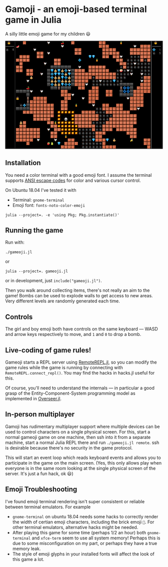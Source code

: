 # Gamoji - an emoji-based terminal game in Julia

A silly little emoji game for my children 😃

![screenshot](docs/screenshot.png)

## Installation

You need a color terminal with a good emoji font.  I assume the terminal
supports [ANSI escape codes](https://en.wikipedia.org/wiki/ANSI_escape_code)
for color and various cursor control.

On Ubuntu 18.04 I've tested it with

* Terminal: `gnome-terminal`
* Emoji font: `fonts-noto-color-emoji`

```
julia --project=. -e 'using Pkg; Pkg.instantiate()'
```

## Running the game

Run with:

```
./gameoji.jl
```

or

```
julia --project=. gameoji.jl
```

or in development, just `include("gameoji.jl")`.

Then you walk around collecting items, there's not really an aim to the game!
Bombs can be used to explode walls to get access to new areas. Very different
levels are randomly generated each time.

## Controls

The girl and boy emoji both have controls on the same keyboard — WASD and arrow
keys respectively to move, and `1` and `0` to drop a bomb.

## Live-coding of game rules!

Gameoji starts a REPL server using
[RemoteREPL.jl](https://github.com/c42f/RemoteREPL.jl), so you can modify the
game rules while the game is running by connecting with
`RemoteREPL.connect_repl()`. You may find the hacks in hacks.jl useful for
this.

Of course, you'll need to understand the internals — in particular a good grasp
of the Entity-Component-System programming model as implemented in
[Overseer.jl](https://github.com/louisponet/Overseer.jl).

## In-person multiplayer

Gamoji has rudimentary multiplayer support where multiple devices can be used
to control characters on a single physical screen. For this, start a normal
gameoji game on one machine, then ssh into it from a separate machine, start a
normal Julia REPL there and run `./gameoji.jl remote`. ssh is desirable because
there's no security in the game protocol.

This will start an event loop which reads keyboard events and allows you to
participate in the game on the main screen. (Yes, this only allows play when
everyone is in the same room looking at the single physical screen of the
server. It's just a fun hack, ok 😃)

## Emoji Troubleshooting

I've found emoji terminal rendering isn't super consistent or reliable between
terminal emulators.  For example

* `gnome-terminal` on ubuntu 18.04 needs some hacks to correctly render the width
  of certian emoji characters, including the brick emoji `🧱`. For other
  terminal emulators, alternative hacks might be needed.
* After playing this game for some time (perhaps 1/2 an hour) both
  `gnome-terminal` and `xfce-term` seem to use all system memory! Perhaps this
  is due to some misconfiguration on my part, or perhaps they have a true
  memory leak.
* The style of emoji glyphs in your installed fonts will affect the look of
  this game a lot.

